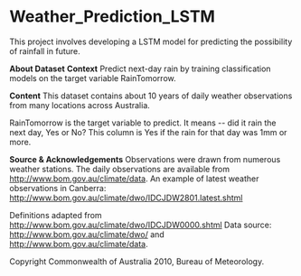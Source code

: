 # Weather_Prediction_LSTM
This project involves developing a LSTM model for predicting the possibility of rainfall in future. 

__About Dataset__
__Context__
Predict next-day rain by training classification models on the target variable RainTomorrow.

__Content__
This dataset contains about 10 years of daily weather observations from many locations across Australia.

RainTomorrow is the target variable to predict. It means -- did it rain the next day, Yes or No? This column is Yes if the rain for that day was 1mm or more.

__Source & Acknowledgements__
Observations were drawn from numerous weather stations. The daily observations are available from http://www.bom.gov.au/climate/data.
An example of latest weather observations in Canberra: http://www.bom.gov.au/climate/dwo/IDCJDW2801.latest.shtml

Definitions adapted from http://www.bom.gov.au/climate/dwo/IDCJDW0000.shtml
Data source: http://www.bom.gov.au/climate/dwo/ and http://www.bom.gov.au/climate/data.

Copyright Commonwealth of Australia 2010, Bureau of Meteorology.
